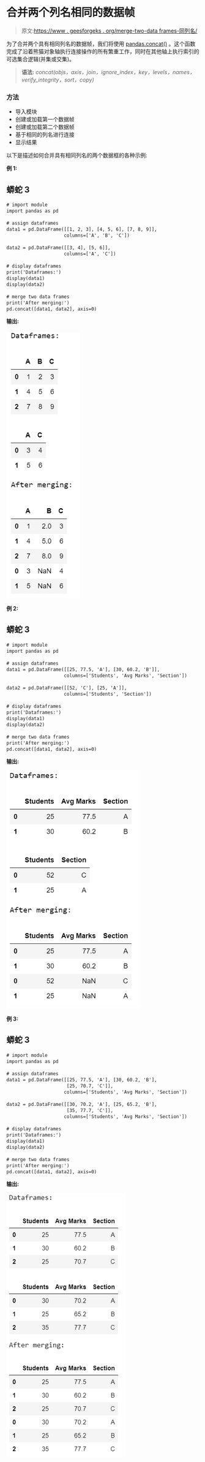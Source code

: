 # 合并两个列名相同的数据帧

> 原文:[https://www . geesforgeks . org/merge-two-data frames-同列名/](https://www.geeksforgeeks.org/merge-two-dataframes-with-same-column-names/)

为了合并两个具有相同列名的数据帧，我们将使用 [pandas.concat()](https://www.geeksforgeeks.org/pandas-concat-function-in-python/) 。这个函数完成了沿着熊猫对象轴执行连接操作的所有繁重工作，同时在其他轴上执行索引的可选集合逻辑(并集或交集)。

> **语法:** *concat(objs，axis，join，ignore_index，key，levels，names，verify_integrity，sort，copy)*

### 方法

*   导入模块
*   创建或加载第一个数据帧
*   创建或加载第二个数据帧
*   基于相同的列名进行连接
*   显示结果

以下是描述如何合并具有相同列名的两个数据框的各种示例:

**例 1:**

## 蟒蛇 3

```
# import module
import pandas as pd

# assign dataframes
data1 = pd.DataFrame([[1, 2, 3], [4, 5, 6], [7, 8, 9]],
                     columns=['A', 'B', 'C'])

data2 = pd.DataFrame([[3, 4], [5, 6]],
                     columns=['A', 'C'])

# display dataframes
print('Dataframes:')
display(data1)
display(data2)

# merge two data frames
print('After merging:')
pd.concat([data1, data2], axis=0)
```

**输出:**

![](img/8c149829d027f55953730e0925fe5f11.png)

**例 2:**

## 蟒蛇 3

```
# import module
import pandas as pd

# assign dataframes
data1 = pd.DataFrame([[25, 77.5, 'A'], [30, 60.2, 'B']],
                     columns=['Students', 'Avg Marks', 'Section'])

data2 = pd.DataFrame([[52, 'C'], [25, 'A']],
                     columns=['Students', 'Section'])

# display dataframes
print('Dataframes:')
display(data1)
display(data2)

# merge two data frames
print('After merging:')
pd.concat([data1, data2], axis=0)
```

**输出:**

![](img/bf0a881e583ed97f98a0e25ce5490ea9.png)

**例 3:**

## 蟒蛇 3

```
# import module
import pandas as pd

# assign dataframes
data1 = pd.DataFrame([[25, 77.5, 'A'], [30, 60.2, 'B'],
                      [25, 70.7, 'C']],
                     columns=['Students', 'Avg Marks', 'Section'])

data2 = pd.DataFrame([[30, 70.2, 'A'], [25, 65.2, 'B'],
                      [35, 77.7, 'C']],
                     columns=['Students', 'Avg Marks', 'Section'])

# display dataframes
print('Dataframes:')
display(data1)
display(data2)

# merge two data frames
print('After merging:')
pd.concat([data1, data2], axis=0)
```

**输出:**

![](img/c3d71159e5d5d312f33453882414ce6b.png)